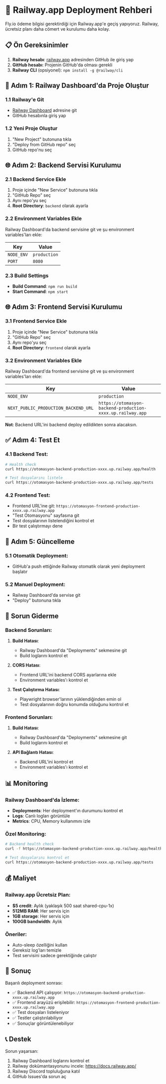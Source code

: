 # 🚀 Railway.app Deployment Rehberi

Fly.io ödeme bilgisi gerektirdiği için Railway.app'e geçiş yapıyoruz. Railway, ücretsiz planı daha cömert ve kurulumu daha kolay.

## 📋 Ön Gereksinimler

1. **Railway hesabı**: [railway.app](https://railway.app) adresinden GitHub ile giriş yap
2. **GitHub hesabı**: Projenin GitHub'da olması gerekli
3. **Railway CLI** (opsiyonel): `npm install -g @railway/cli`

## 🔧 Adım 1: Railway Dashboard'da Proje Oluştur

### 1.1 Railway'e Git
- [Railway Dashboard](https://railway.app/dashboard) adresine git
- GitHub hesabınla giriş yap

### 1.2 Yeni Proje Oluştur
1. "New Project" butonuna tıkla
2. "Deploy from GitHub repo" seç
3. GitHub repo'nu seç

## 🌐 Adım 2: Backend Servisi Kurulumu

### 2.1 Backend Service Ekle
1. Proje içinde "New Service" butonuna tıkla
2. "GitHub Repo" seç
3. Aynı repo'yu seç
4. **Root Directory**: `backend` olarak ayarla

### 2.2 Environment Variables Ekle
Railway Dashboard'da backend servisine git ve şu environment variables'ları ekle:

| Key | Value |
|-----|-------|
| `NODE_ENV` | `production` |
| `PORT` | `8080` |

### 2.3 Build Settings
- **Build Command**: `npm run build`
- **Start Command**: `npm start`

## 🌐 Adım 3: Frontend Servisi Kurulumu

### 3.1 Frontend Service Ekle
1. Proje içinde "New Service" butonuna tıkla
2. "GitHub Repo" seç
3. Aynı repo'yu seç
4. **Root Directory**: `frontend` olarak ayarla

### 3.2 Environment Variables Ekle
Railway Dashboard'da frontend servisine git ve şu environment variables'ları ekle:

| Key | Value |
|-----|-------|
| `NODE_ENV` | `production` |
| `NEXT_PUBLIC_PRODUCTION_BACKEND_URL` | `https://otomasyon-backend-production-xxxx.up.railway.app` |

**Not**: Backend URL'ini backend deploy edildikten sonra alacaksın.

## ✅ Adım 4: Test Et

### 4.1 Backend Test:
```bash
# Health check
curl https://otomasyon-backend-production-xxxx.up.railway.app/health

# Test dosyalarını listele
curl https://otomasyon-backend-production-xxxx.up.railway.app/tests
```

### 4.2 Frontend Test:
- Frontend URL'ine git: `https://otomasyon-frontend-production-xxxx.up.railway.app`
- "Test Otomasyonu" sayfasına git
- Test dosyalarının listelendiğini kontrol et
- Bir test çalıştırmayı dene

## 🔄 Adım 5: Güncelleme

### 5.1 Otomatik Deployment:
- GitHub'a push ettiğinde Railway otomatik olarak yeni deployment başlatır

### 5.2 Manuel Deployment:
- Railway Dashboard'da servise git
- "Deploy" butonuna tıkla

## 🐛 Sorun Giderme

### Backend Sorunları:

1. **Build Hatası**:
   - Railway Dashboard'da "Deployments" sekmesine git
   - Build loglarını kontrol et

2. **CORS Hatası**:
   - Frontend URL'ini backend CORS ayarlarına ekle
   - Environment variables'ı kontrol et

3. **Test Çalıştırma Hatası**:
   - Playwright browser'larının yüklendiğinden emin ol
   - Test dosyalarının doğru konumda olduğunu kontrol et

### Frontend Sorunları:

1. **Build Hatası**:
   - Railway Dashboard'da "Deployments" sekmesine git
   - Build loglarını kontrol et

2. **API Bağlantı Hatası**:
   - Backend URL'ini kontrol et
   - Environment variables'ı kontrol et

## 📊 Monitoring

### Railway Dashboard'da İzleme:
- **Deployments**: Her deployment'ın durumunu kontrol et
- **Logs**: Canlı logları görüntüle
- **Metrics**: CPU, Memory kullanımını izle

### Özel Monitoring:
```bash
# Backend health check
curl -f https://otomasyon-backend-production-xxxx.up.railway.app/health

# Test dosyalarını kontrol et
curl https://otomasyon-backend-production-xxxx.up.railway.app/tests
```

## 💰 Maliyet

### Railway.app Ücretsiz Plan:
- **$5 credit**: Aylık (yaklaşık 500 saat shared-cpu-1x)
- **512MB RAM**: Her servis için
- **1GB storage**: Her servis için
- **100GB bandwidth**: Aylık

### Öneriler:
- Auto-sleep özelliğini kullan
- Gereksiz log'ları temizle
- Test servisini sadece gerektiğinde çalıştır

## 🎯 Sonuç

Başarılı deployment sonrası:
- ✅ Backend API çalışıyor: `https://otomasyon-backend-production-xxxx.up.railway.app`
- ✅ Frontend arayüzü erişilebilir: `https://otomasyon-frontend-production-xxxx.up.railway.app`
- ✅ Test dosyaları listeleniyor
- ✅ Testler çalıştırılabiliyor
- ✅ Sonuçlar görüntülenebiliyor

## 📞 Destek

Sorun yaşarsan:
1. Railway Dashboard loglarını kontrol et
2. Railway dokümantasyonunu incele: https://docs.railway.app/
3. Railway Discord topluluğuna katıl
4. GitHub Issues'da sorun aç 